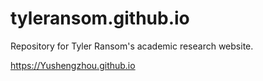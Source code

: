 # tyleransom.github.io
Repository for Tyler Ransom's academic research website.

https://Yushengzhou.github.io
